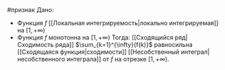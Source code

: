 #признак 
Дано:
- Функция $f$ [[Локальная интегрируемость|локально интегрируемая]] на $[1, +\infty)$
- Функция $f$ монотонна на $[1, +\infty)$
Тогда:
[[Сходящийся ряд|Сходимость ряда]] $\sum_{k=1}^{\infty}{f(k)}$ равносильна [[Сходящаяся функция|сходимости]] [[Несобственный интеграл|несобственного интеграла]] от $f$ на отрезке $[1, +\infty)$.